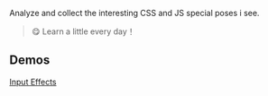 Analyze and collect the interesting CSS and JS special poses i see.

> :yum: Learn a little every day！

## Demos
[Input Effects](https://hq-lin.github.io/cool-skills/input-effects/)
